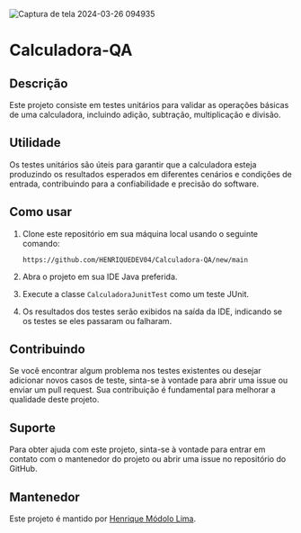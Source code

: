 ![Captura de tela 2024-03-26 094935](https://github.com/HENRIQUEDEV04/Calculadora-QA/assets/112520356/088e3a16-22e0-4f62-8a6a-692dbfcad834)

# Calculadora-QA

## Descrição
Este projeto consiste em testes unitários para validar as operações básicas de uma calculadora, incluindo adição, subtração, multiplicação e divisão.

## Utilidade
Os testes unitários são úteis para garantir que a calculadora esteja produzindo os resultados esperados em diferentes cenários e condições de entrada, contribuindo para a confiabilidade e precisão do software.

## Como usar
1. Clone este repositório em sua máquina local usando o seguinte comando:
   ```
   https://github.com/HENRIQUEDEV04/Calculadora-QA/new/main

2. Abra o projeto em sua IDE Java preferida.

3. Execute a classe `CalculadoraJunitTest` como um teste JUnit.

4. Os resultados dos testes serão exibidos na saída da IDE, indicando se os testes se eles passaram ou falharam.

## Contribuindo
Se você encontrar algum problema nos testes existentes ou desejar adicionar novos casos de teste, sinta-se à vontade para abrir uma issue ou enviar um pull request. Sua contribuição é fundamental para melhorar a qualidade deste projeto.

## Suporte
Para obter ajuda com este projeto, sinta-se à vontade para entrar em contato com o mantenedor do projeto ou abrir uma issue no repositório do GitHub.

## Mantenedor
Este projeto é mantido por [Henrique Módolo Lima](https://github.com/https://github.com/HENRIQUEDEV04).
